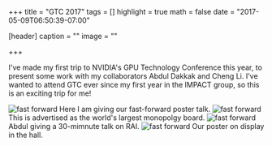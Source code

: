 +++
title = "GTC 2017"
tags = []
highlight = true
math = false
date = "2017-05-09T06:50:39-07:00"

[header]
  caption = ""
  image = ""

+++

I've made my first trip to NVIDIA's GPU Technology Conference this year, to present some work with my collaborators Abdul Dakkak and Cheng Li. I've wanted to attend GTC ever since my first year in the IMPACT group, so this is an exciting trip for me!

![fast forward][ff] Here I am giving our fast-forward poster talk.
![fast forward][monopoly] This is advertised as the world's largest monopolgy board.
![fast forward][abdul] Abdul giving a 30-mimnute talk on RAI.
![fast forward][poster] Our poster on display in the hall.

[ff]: /img/gtc_2017/image1.jpg "The fast-forward Presentation"
[monopoly]: /img/gtc_2017/IMG_20170508_110948.jpg "The fast-forward Presentation"
[poster]: /img/gtc_2017/IMG_20170508_181438.jpg "IMG_20170508_181438"
[abdul]: /img/gtc_2017/IMG_20170508_173151.jpg "IMG_20170508_173151"

